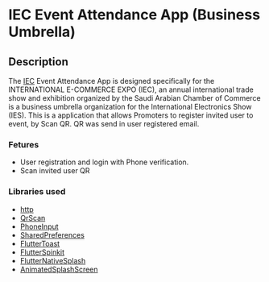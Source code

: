 # IEC Event Attendance App (Business Umbrella)

## Description
The [IEC](https://umbrella.sa/site/event/IEC) Event Attendance App is designed specifically for the INTERNATIONAL E-COMMERCE EXPO (IEC), an annual international trade show and exhibition organized by the Saudi Arabian Chamber of Commerce is a business umbrella organization for the International Electronics Show (IES).
This is a application that allows Promoters to register invited user to event, by Scan QR.
QR was send in user registered email.

### Fetures
- User registration and login with Phone verification.
- Scan invited user QR

### Libraries used
- [http][http lib]
- [QrScan][QrScan lib]
- [PhoneInput][PhoneInput lib]
- [SharedPreferences][SharedPreferences lib]
- [FlutterToast][FlutterToast lib]
- [FlutterSpinkit][FlutterSpinkit lib]
- [FlutterNativeSplash][FlutterNativeSplash lib]
- [AnimatedSplashScreen][AnimatedSplashScreen lib]

<!--### Review
<p align="center"><img src="https://github.com/HusseinMohammedHussein/Event-Attendance-App/blob/Dev-2.0.0/lib/assets/review/BU.jpg" alt="BU App"></p>-->





[http lib]: https://pub.dev/packages/http
[QrScan lib]: https://pub.dev/packages/qr_code_scanner
[PhoneInput lib]: https://pub.dev/packages/intl_phone_number_input
[SharedPreferences lib]: https://pub.dev/packages/shared_preferences
[FlutterToast lib]: https://pub.dev/packages/fluttertoast
[FlutterSpinkit lib]: https://pub.dev/packages/flutter_spinkit
[FlutterNativeSplash lib]: https://pub.dev/packages/flutter_native_splash
[AnimatedSplashScreen lib]: https://pub.dev/packages/animated_splash_screen

